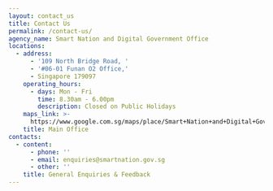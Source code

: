 ```yaml
---
layout: contact_us
title: Contact Us
permalink: /contact-us/
agency_name: Smart Nation and Digital Government Office
locations:
  - address:
      - '109 North Bridge Road, '
      - '#06-01 Funan O2 Office,'
      - Singapore 179097
    operating_hours:
      - days: Mon - Fri
        time: 8.30am - 6.00pm
        description: Closed on Public Holidays
    maps_link: >-
      https://www.google.com.sg/maps/place/Smart+Nation+and+Digital+Government+Office/@1.2915157,103.8479451,17z/data=!3m1!4b1!4m5!3m4!1s0x31da194fce96d93d:0x76f02b2ff35495bf!8m2!3d1.2915157!4d103.8501338
    title: Main Office
contacts:
  - content:
      - phone: ''
      - email: enquiries@smartnation.gov.sg
      - other: ''
    title: General Enquiries & Feedback
---
```

